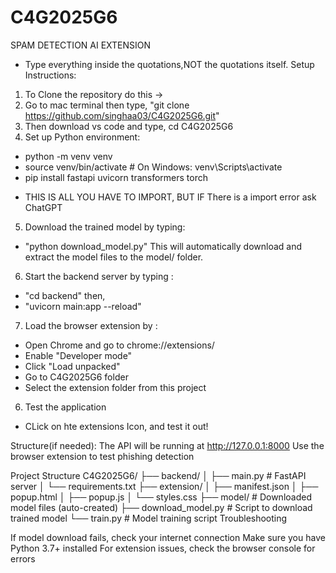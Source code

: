 # C4G2025G6
SPAM DETECTION AI EXTENSION
* Type everything inside the quotations,NOT the quotations itself.
Setup Instructions:
1. To Clone the repository do this -> 
2. Go to mac terminal then type, "git clone https://github.com/singhaa03/C4G2025G6.git"
3. Then download vs code and type, cd C4G2025G6
4. Set up Python environment:
  - python -m venv venv
  - source venv/bin/activate  # On Windows: venv\Scripts\activate
  - pip install fastapi uvicorn transformers torch
* THIS IS ALL YOU HAVE TO IMPORT, BUT IF There is a import error ask ChatGPT 
5. Download the trained model by typing:
  - "python download_model.py"
This will automatically download and extract the model files to the model/ folder.
6. Start the backend server by typing :
  - "cd backend" then,
  - "uvicorn main:app --reload"
7. Load the browser extension by :
  - Open Chrome and go to chrome://extensions/
  - Enable "Developer mode"
  - Click "Load unpacked"
  - Go to C4G2025G6 folder
  - Select the extension folder from this project

6. Test the application
  - CLick on hte extensions Icon, and test it out!

Structure(if needed): 
The API will be running at http://127.0.0.1:8000
Use the browser extension to test phishing detection

Project Structure
C4G2025G6/
├── backend/
│   ├── main.py          # FastAPI server
│   └── requirements.txt
├── extension/
│   ├── manifest.json
│   ├── popup.html
│   ├── popup.js
│   └── styles.css
├── model/               # Downloaded model files (auto-created)
├── download_model.py    # Script to download trained model
└── train.py            # Model training script
Troubleshooting

If model download fails, check your internet connection
Make sure you have Python 3.7+ installed
For extension issues, check the browser console for errors
